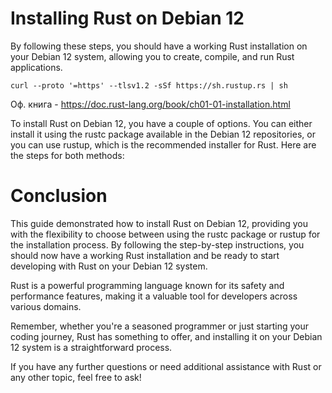 # Installing Rust on Debian 12

By following these steps, you should have a working Rust installation on your Debian 12 system, allowing you to create, compile, and run Rust applications.

```shell
curl --proto '=https' --tlsv1.2 -sSf https://sh.rustup.rs | sh
```


Оф. книга - https://doc.rust-lang.org/book/ch01-01-installation.html

To install Rust on Debian 12, you have a couple of options. You can either install it using the rustc package available in the Debian 12 repositories, or you can use rustup, which is the recommended installer for Rust. Here are the steps for both methods:


# Conclusion
This guide demonstrated how to install Rust on Debian 12, providing you with the flexibility to choose between using the rustc package or rustup for the installation process. By following the step-by-step instructions, you should now have a working Rust installation and be ready to start developing with Rust on your Debian 12 system.

Rust is a powerful programming language known for its safety and performance features, making it a valuable tool for developers across various domains.

Remember, whether you're a seasoned programmer or just starting your coding journey, Rust has something to offer, and installing it on your Debian 12 system is a straightforward process.

If you have any further questions or need additional assistance with Rust or any other topic, feel free to ask!
